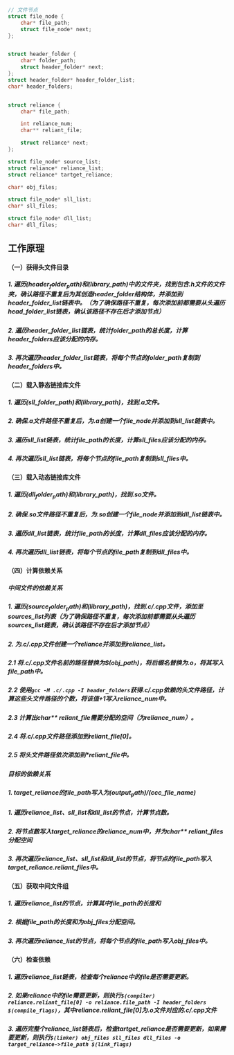 
```c
// 文件节点
struct file_node {
    char* file_path;
    struct file_node* next;
};


struct header_folder {
    char* folder_path;
    struct header_folder* next;
};
struct header_folder* header_folder_list;
char* header_folders;


struct reliance {
    char* file_path;

    int reliance_num;
    char** reliant_file;

    struct reliance* next;
};

struct file_node* source_list;
struct reliance* reliance_list;
struct reliance* tartget_reliance;

char* obj_files;

struct file_node* sll_list;
char* sll_files;

struct file_node* dll_list;
char* dll_files;
```

## 工作原理
#### （一）获得头文件目录
##### 1. 遍历$(header_folder_path)和$(library_path)中的文件夹，找到包含.h文件的文件夹，确认路径不重复后为其创造header_folder结构体，并添加到header_folder_list链表中。（为了确保路径不重复，每次添加前都需要从头遍历head_folder_list链表，确认该路径不存在后才添加节点）
##### 2. 遍历header_folder_list链表，统计folder_path的总长度，计算header_folders应该分配的内存。
##### 3. 再次遍历header_folder_list链表，将每个节点的folder_path复制到header_folders中。

#### （二）载入静态链接库文件
##### 1. 遍历(sll_folder_path)和(library_path)，找到.a文件。
##### 2. 确保.a文件路径不重复后，为.a创建一个file_node并添加到sll_list链表中。
##### 3. 遍历sll_list链表，统计file_path的长度，计算sll_files应该分配的内存。
##### 4. 再次遍历sll_list链表，将每个节点的file_path复制到sll_files中。

#### （三）载入动态链接库文件
##### 1. 遍历$(dll_folder_path)和$(library_path)，找到.so文件。
##### 2. 确保.so文件路径不重复后，为.so创建一个file_node并添加到dll_list链表中。
##### 3. 遍历dll_list链表，统计file_path的长度，计算dll_files应该分配的内存。
##### 4. 再次遍历dll_list链表，将每个节点的file_path复制到dll_files中。

#### （四）计算依赖关系
##### 中间文件的依赖关系
##### 1. 遍历$(source_folder_path)和$(library_path)，找到.c/.cpp文件，添加至sources_list列表（为了确保路径不重复，每次添加前都需要从头遍历sources_list链表，确认该路径不存在后才添加节点）
##### 2. 为.c/.cpp文件创建一个reliance并添加到reliance_list。
##### 2.1 将.c/.cpp文件名前的路径替换为$(obj_path)，将后缀名替换为.o，将其写入file_path中。
##### 2.2 使用```gcc -M .c/.cpp -I header_folders```获得.c/.cpp依赖的头文件路径，计算这些头文件路径的个数，将该值+1写入reliance_num中。
##### 2.3 计算出char** reliant_file需要分配的空间（为reliance_num）。
##### 2.4 将.c/.cpp文件路径添加到reliant_file[0]。
##### 2.5 将头文件路径依次添加到*reliant_file中。


##### 目标的依赖关系
##### 1. target_reliance的file_path写入为$(output_path)/$(ccc_file_name)
##### 1. 遍历reliance_list、sll_list和dll_list的节点，计算节点数。
##### 2. 将节点数写入target_reliance的reliance_num中，并为char** reliant_files分配空间
##### 3. 再次遍历reliance_list、sll_list和dll_list的节点，将节点的file_path写入target_reliance.reliant_files中。

#### （五）获取中间文件组
##### 1. 遍历reliance_list的节点，计算其中file_path的长度和
##### 2. 根据file_path的长度和为obj_files分配空间。
##### 3. 再次遍历reliance_list的节点，将每个节点的file_path写入obj_files中。

#### （六）检查依赖
##### 1. 遍历reliance_list链表，检查每个reliance中的file是否需要更新。
##### 2. 如果reliance中的file需要更新，则执行```$(compiler) reliance.reliant_file[0] -o reliance.file_path -I header_folders $(compile_flags)```，其中reliance.reliant_file[0]为.o文件对应的.c/.cpp文件
##### 3. 遍历完整个reliance_list链表后，检查tartget_reliance是否需要更新，如果需要更新，则执行```$(linker) obj_files sll_files dll_files -o target_reliance->file_path $(link_flags)```